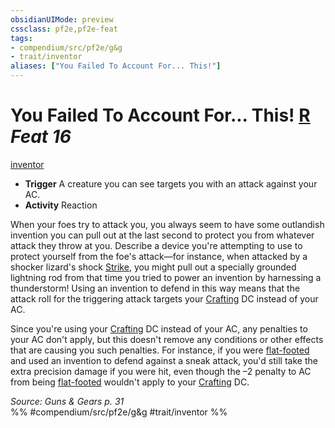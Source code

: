 ```yaml
---
obsidianUIMode: preview
cssclass: pf2e,pf2e-feat
tags:
- compendium/src/pf2e/g&g
- trait/inventor
aliases: ["You Failed To Account For... This!"]
---
```

# You Failed To Account For... This!  [R](chapter-9-playing-the-game.md#Actions "Reaction") *Feat 16*  
[inventor](Reference/Rules/Traits/inventor-g-g.md "Inventor Class Trait")  

- **Trigger** A creature you can see targets you with an attack against your AC.
- **Activity** Reaction

When your foes try to attack you, you always seem to have some outlandish invention you can pull out at the last second to protect you from whatever attack they throw at you. Describe a device you're attempting to use to protect yourself from the foe's attack—for instance, when attacked by a shocker lizard's shock [Strike](strike.md), you might pull out a specially grounded lightning rod from that time you tried to power an invention by harnessing a thunderstorm! Using an invention to defend in this way means that the attack roll for the triggering attack targets your [Crafting](skills.md#Crafting) DC instead of your AC.

Since you're using your [Crafting](skills.md#Crafting) DC instead of your AC, any penalties to your AC don't apply, but this doesn't remove any conditions or other effects that are causing you such penalties. For instance, if you were [flat-footed](conditions.md#Flat-footed) and used an invention to defend against a sneak attack, you'd still take the extra precision damage if you were hit, even though the –2 penalty to AC from being [flat-footed](conditions.md#Flat-footed) wouldn't apply to your [Crafting](skills.md#Crafting) DC.

*Source: Guns & Gears p. 31*  
%% #compendium/src/pf2e/g&g #trait/inventor %%